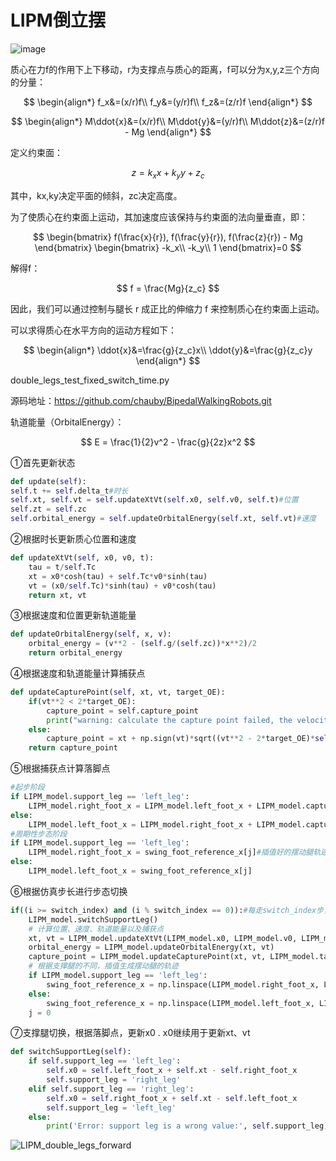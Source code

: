 # LIPM倒立摆

![image](https://github.com/user-attachments/assets/b8bf5f44-599b-4624-9757-fcc4be8973cf)


质心在力f的作用下上下移动，r为支撑点与质心的距离，f可以分为x,y,z三个方向的分量：

$$
\begin{align*}
f_x&=(x/r)f\\
f_y&=(y/r)f\\
f_z&=(z/r)f
\end{align*}
$$

$$
\begin{align*}
M\ddot{x}&=(x/r)f\\
M\ddot{y}&=(y/r)f\\
M\ddot{z}&=(z/r)f - Mg
\end{align*}
$$

定义约束面：

$$
z = k_xx + k_yy+z_c
$$

其中，kx,ky决定平面的倾斜，zc决定高度。

为了使质心在约束面上运动，其加速度应该保持与约束面的法向量垂直，即：

$$
\begin{bmatrix}
f(\frac{x}{r}), f(\frac{y}{r}), f(\frac{z}{r}) - Mg
\end{bmatrix}
\begin{bmatrix}
-k_x\\ -k_y\\ 1
\end{bmatrix}=0
$$

解得f：

$$
f = \frac{Mg}{z_c}
$$

因此，我们可以通过控制与腿长 r 成正比的伸缩力 f 来控制质心在约束面上运动。

可以求得质心在水平方向的运动方程如下：

$$
\begin{align*}
\ddot{x}&=\frac{g}{z_c}x\\
\ddot{y}&=\frac{g}{z_c}y
\end{align*}
$$

double_legs_test_fixed_switch_time.py

源码地址：https://github.com/chauby/BipedalWalkingRobots.git

轨道能量（OrbitalEnergy）：

$$
E = \frac{1}{2}v^2 - \frac{g}{2z}x^2
$$


①首先更新状态

```python
def update(self):
self.t += self.delta_t#时长
self.xt, self.vt = self.updateXtVt(self.x0, self.v0, self.t)#位置
self.zt = self.zc
self.orbital_energy = self.updateOrbitalEnergy(self.xt, self.vt)#速度
```

②根据时长更新质心位置和速度

```python
def updateXtVt(self, x0, v0, t):
    tau = t/self.Tc
    xt = x0*cosh(tau) + self.Tc*v0*sinh(tau)
    vt = (x0/self.Tc)*sinh(tau) + v0*cosh(tau)
    return xt, vt
```

③根据速度和位置更新轨道能量

```python
def updateOrbitalEnergy(self, x, v):
    orbital_energy = (v**2 - (self.g/(self.zc))*x**2)/2
    return orbital_energy
```

④根据速度和轨道能量计算捕获点

```python
def updateCapturePoint(self, xt, vt, target_OE):
    if(vt**2 < 2*target_OE):
        capture_point = self.capture_point
        print("warning: calculate the capture point failed, the velocity is too low. caputre_point=", capture_point)
    else:
        capture_point = xt + np.sign(vt)*sqrt((vt**2 - 2*target_OE)*self.zc/self.g)
    return capture_point
```

⑤根据捕获点计算落脚点

```python
#起步阶段
if LIPM_model.support_leg == 'left_leg':
    LIPM_model.right_foot_x = LIPM_model.left_foot_x + LIPM_model.capture_point
else:
    LIPM_model.left_foot_x = LIPM_model.right_foot_x + LIPM_model.capture_point
#周期性步态阶段
if LIPM_model.support_leg == 'left_leg':
    LIPM_model.right_foot_x = swing_foot_reference_x[j]#插值好的摆动腿轨迹
else:
    LIPM_model.left_foot_x = swing_foot_reference_x[j]
```

⑥根据仿真步长进行步态切换

```python
if((i >= switch_index) and (i % switch_index == 0)):#每走switch_index步，切换一次支撑腿
    LIPM_model.switchSupportLeg()
    # 计算位置、速度、轨道能量以及捕获点
    xt, vt = LIPM_model.updateXtVt(LIPM_model.x0, LIPM_model.v0, LIPM_model.delta_t*(switch_index))
    orbital_energy = LIPM_model.updateOrbitalEnergy(xt, vt)
    capture_point = LIPM_model.updateCapturePoint(xt, vt, LIPM_model.target_orbital_energy)
    # 根据支撑腿的不同，插值生成摆动腿的轨迹
    if LIPM_model.support_leg == 'left_leg':
        swing_foot_reference_x = np.linspace(LIPM_model.right_foot_x, LIPM_model.left_foot_x + capture_point, switch_index)
    else:
        swing_foot_reference_x = np.linspace(LIPM_model.left_foot_x, LIPM_model.right_foot_x + capture_point, switch_index)
    j = 0
```

⑦支撑腿切换，根据落脚点，更新x0 . x0继续用于更新xt、vt

```python
def switchSupportLeg(self):
    if self.support_leg == 'left_leg':
        self.x0 = self.left_foot_x + self.xt - self.right_foot_x
        self.support_leg = 'right_leg'
    elif self.support_leg == 'right_leg':
        self.x0 = self.right_foot_x + self.xt - self.left_foot_x
        self.support_leg = 'left_leg'
    else:
        print('Error: support leg is a wrong value:', self.support_leg)
```
![LIPM_double_legs_forward](https://github.com/user-attachments/assets/16466a37-1057-4b7e-8d6c-2414541042a1)


